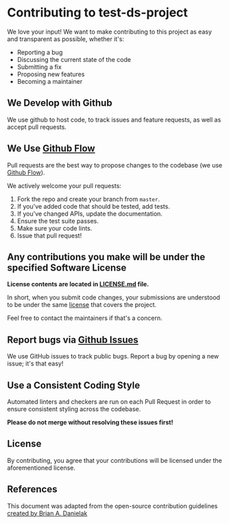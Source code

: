 # Contributing to test-ds-project

We love your input! We want to make contributing to this project
as easy and transparent as possible, whether it's:

- Reporting a bug
- Discussing the current state of the code
- Submitting a fix
- Proposing new features
- Becoming a maintainer

## We Develop with Github

We use github to host code, to track issues and feature requests, as well
as accept pull requests.

## We Use [Github Flow](https://guides.github.com/introduction/flow/index.html)

Pull requests are the best way to propose changes to the codebase
(we use [Github Flow](https://guides.github.com/introduction/flow/index.html)).

We actively welcome your pull requests:

1. Fork the repo and create your branch from `master`.
2. If you've added code that should be tested, add tests.
3. If you've changed APIs, update the documentation.
4. Ensure the test suite passes.
5. Make sure your code lints.
6. Issue that pull request!

## Any contributions you make will be under the specified Software License

__License contents are located in [LICENSE.md](./LICENSE.md) file.__

In short, when you submit code changes, your submissions are understood
to be under the same [license](http://choosealicense.com/licenses) that covers
the project.

Feel free to contact the maintainers if that's a concern.

## Report bugs via [Github Issues](https://github.com/test-ds-project/issues)

We use GitHub issues to track public bugs. Report a bug by opening a new issue;
it's that easy!

## Use a Consistent Coding Style

Automated linters and checkers are run on each Pull Request in
order to ensure consistent styling across the codebase.

__Please do not merge without resolving these issues first!__

## License

By contributing, you agree that your contributions will be
licensed under the aforementioned license.

## References

This document was adapted from the open-source contribution guidelines
[created by Brian A. Danielak](https://gist.github.com/briandk/3d2e8b3ec8daf5a27a62)
